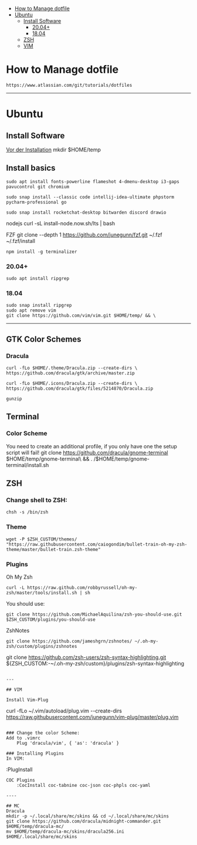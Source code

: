 - [How to Manage dotfile](#how-to-manage-dotfile)
- [Ubuntu](#ubuntu)
  - [Install Software](#install-software)
    - [20.04+](#2004)
    - [18.04](#1804)
  - [ZSH](#zsh)
  - [VIM](#vim)

# How to Manage dotfile
```
https://www.atlassian.com/git/tutorials/dotfiles
```

---

# Ubuntu

## Install Software

[Vor der Installation](#how-to-manage-dotfiles)
    mkdir $HOME/temp

## Install basics
    sudo apt install fonts-powerline flameshot 4-dmenu-desktop i3-gaps pavucontrol git chromium

    sudo snap install --classic code intellij-idea-ultimate phpstorm pycharm-professional go

    sudo snap install rocketchat-desktop bitwarden discord drawio

nodejs
    curl -sL install-node.now.sh/lts | bash

FZF
    git clone --depth 1 https://github.com/junegunn/fzf.git ~/.fzf ~/.fzf/install

    npm install -g terminalizer

### 20.04+
    sudo apt install ripgrep 

### 18.04
    sudo snap install ripgrep
    sudo apt remove vim
    git clone https://github.com/vim/vim.git $HOME/temp/ && \



---

## GTK Color Schemes 
### Dracula
    curl -fLo $HOME/.theme/Dracula.zip --create-dirs \
    https://github.com/dracula/gtk/archive/master.zip

    curl -fLo $HOME/.icons/Dracula.zip --create-dirs \                               
    https://github.com/dracula/gtk/files/5214870/Dracula.zip

    gunzip
## Terminal
### Color Scheme
You need to create an additional profile, if you only have one the setup script will fail!
    git clone https://github.com/dracula/gnome-terminal $HOME/temp/gnome-terminal\
    && . /$HOME/temp/gnome-terminal/install.sh

## ZSH

### Change shell to ZSH:
    chsh -s /bin/zsh

### Theme
    wget -P $ZSH_CUSTOM/themes/ "https://raw.githubusercontent.com/caiogondim/bullet-train-oh-my-zsh-theme/master/bullet-train.zsh-theme"

### Plugins

Oh My Zsh
```
curl -L https://raw.github.com/robbyrussell/oh-my-zsh/master/tools/install.sh | sh
```

You should use:
```
git clone https://github.com/MichaelAquilina/zsh-you-should-use.git $ZSH_CUSTOM/plugins/you-should-use
```

ZshNotes
```
git clone https://github.com/jameshgrn/zshnotes/ ~/.oh-my-zsh/custom/plugins/zshnotes
```
git clone https://github.com/zsh-users/zsh-syntax-highlighting.git ${ZSH_CUSTOM:-~/.oh-my-zsh/custom}/plugins/zsh-syntax-highlighting
```

---

## VIM

Install Vim-Plug
```
curl -fLo ~/.vim/autoload/plug.vim --create-dirs \
https://raw.githubusercontent.com/junegunn/vim-plug/master/plug.vim
```

### Change the color Scheme:
Add to .vimrc
    Plug 'dracula/vim', { 'as': 'dracula' }

### Installing Plugins
In VIM:
```
:PlugInstall
```
COC Plugins
    :CocInstall coc-tabnine coc-json coc-phpls coc-yaml

----

## MC
Dracula
mkdir -p ~/.local/share/mc/skins && cd ~/.local/share/mc/skins
git clone https://github.com/dracula/midnight-commander.git $HOME/temp/dracula-mc/
mv $HOME/temp/dracula-mc/skins/dracula256.ini $HOME/.local/share/mc/skins
